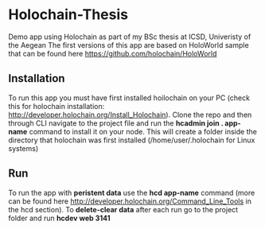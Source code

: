 # Holochain-Thesis
Demo app using Holochain as part of my BSc thesis at ICSD, Univeristy of the Aegean
The first versions of this app are based on HoloWorld sample that can be found here https://github.com/holochain/HoloWorld 

## Installation
To run this app you must have first installed hoilochain on your PC (check this for holochain installation: http://developer.holochain.org/Install_Holochain). Clone the repo and then through CLI navigate to the project file and run the **hcadmin join . app-name** command to install it on your node. This will create a folder inside the directory that holochain was first installed (/home/user/.holochain for Linux systems)

## Run
To run the app with **peristent data** use the **hcd app-name** command (more can be found here http://developer.holochain.org/Command_Line_Tools in the hcd section). To **delete-clear data** after each run go to the project folder and run **hcdev web 3141**
